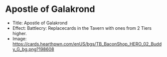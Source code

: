 # Apostle of Galakrond
- Title:  Apostle of Galakrond
- Effect:  Battlecry: Replacecards in the Tavern with ones from 2 Tiers higher.
- Image:  https://cards.hearthpwn.com/enUS/bgs/TB_BaconShop_HERO_02_Buddy_G_bg.png?198608
